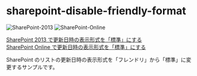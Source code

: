 # sharepoint-disable-friendly-format

![SharePoint-2013](https://img.shields.io/badge/SharePoint-2013-blue.svg)
![SharePoint-Online](https://img.shields.io/badge/SharePoint-Online-blue.svg)

[SharePoint 2013 で更新日時の表示形式を「標準」にする](https://zenn.dev/karamem0/articles/2015_04_27_190000)  
[SharePoint Online で更新日時の表示形式を「標準」にする](https://zenn.dev/karamem0/articles/2015_11_05_190000)

SharePoint のリストの更新日時の表示形式を「フレンドリ」から「標準」に変更するサンプルです。
